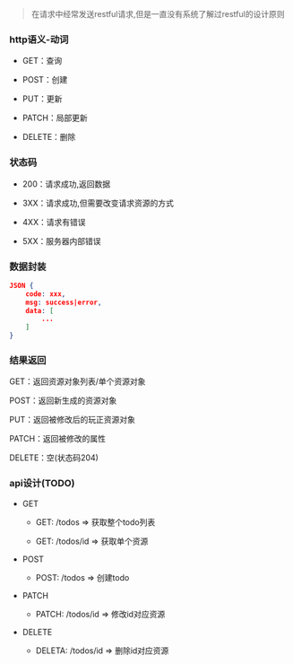 > 在请求中经常发送restful请求,但是一直没有系统了解过restful的设计原则



### http语义-动词

- GET：查询
- POST：创建
- PUT：更新

- PATCH：局部更新
- DELETE：删除



### 状态码

- 200：请求成功,返回数据

- 3XX：请求成功,但需要改变请求资源的方式
- 4XX：请求有错误
- 5XX：服务器内部错误



### 数据封装

```JSON
JSON {
	code: xxx,
    msg: success|error,
	data: [
        ...
    ]
}
```



### 结果返回

GET：返回资源对象列表/单个资源对象

POST：返回新生成的资源对象

PUT：返回被修改后的玩正资源对象

PATCH：返回被修改的属性

DELETE：空(状态码204)



### api设计(TODO)

- GET

  - GET: /todos => 获取整个todo列表

  - GET: /todos/id => 获取单个资源

- POST
  - POST: /todos => 创建todo
- PATCH
  - PATCH: /todos/id => 修改id对应资源

- DELETE
  - DELETA: /todos/id => 删除id对应资源